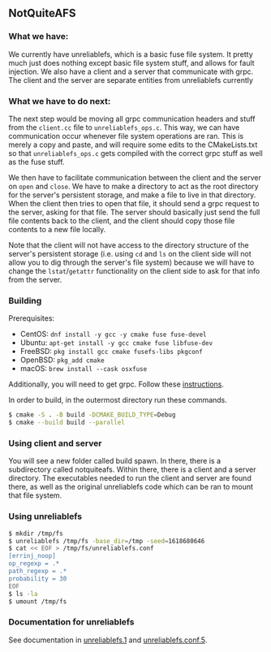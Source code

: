## NotQuiteAFS

### What we have:
We currently have unreliablefs, which is a basic fuse file system. It pretty much just does nothing except basic file system stuff, and allows for fault injection. We also have a client and a server that communicate with grpc. The client and the server are separate entities from unreliablefs currently

### What we have to do next:
The next step would be moving all grpc communication headers and stuff from the `client.cc` file to `unreliablefs_ops.c`. This way, we can have communication occur whenever file system operations are ran. This is merely a copy and paste, and will require some edits to the CMakeLists.txt so that `unreliablefs_ops.c` gets compiled with the correct grpc stuff as well as the fuse stuff.

We then have to facilitate communication between the client and the server on `open` and `close`. We have to make a directory to act as the root directory for the server's persistent storage, and make a file to live in that directory. When the client then tries to open that file, it should send a grpc request to the server, asking for that file. The server should basically just send the full file contents back to the client, and the client should copy those file contents to a new file locally.

Note that the client will not have access to the directory structure of the server's persistent storage (i.e. using `cd` and `ls` on the client side will not allow you to dig through the server's file system) because we will have to change the `lstat`/`getattr` functionality on the client side to ask for that info from the server.

### Building

Prerequisites:

- CentOS: `dnf install -y gcc -y cmake fuse fuse-devel`
- Ubuntu: `apt-get install -y gcc cmake fuse libfuse-dev`
- FreeBSD: `pkg install gcc cmake fusefs-libs pkgconf`
- OpenBSD: `pkg_add cmake`
- macOS: `brew install --cask osxfuse`

Additionally, you will need to get grpc. Follow these [instructions](https://grpc.io/docs/languages/cpp/quickstart/).

In order to build, in the outermost directory run these commands.
```sh
$ cmake -S . -B build -DCMAKE_BUILD_TYPE=Debug
$ cmake --build build --parallel
```
### Using client and server
You will see a new folder called build spawn. In there, there is a subdirectory called notquiteafs. Within there, there is a client and a server directory. The executables needed to run the client and server are found there, as well as the original unreliablefs code which can be ran to mount that file system.

### Using unreliablefs

```sh
$ mkdir /tmp/fs
$ unreliablefs /tmp/fs -base_dir=/tmp -seed=1618680646
$ cat << EOF > /tmp/fs/unreliablefs.conf
[errinj_noop]
op_regexp = .*
path_regexp = .*
probability = 30
EOF
$ ls -la
$ umount /tmp/fs
```
### Documentation for unreliablefs

See documentation in [unreliablefs.1](https://ligurio.github.io/unreliablefs/unreliablefs.1.html) and
[unreliablefs.conf.5](https://ligurio.github.io/unreliablefs/unreliablefs.conf.5.html).

